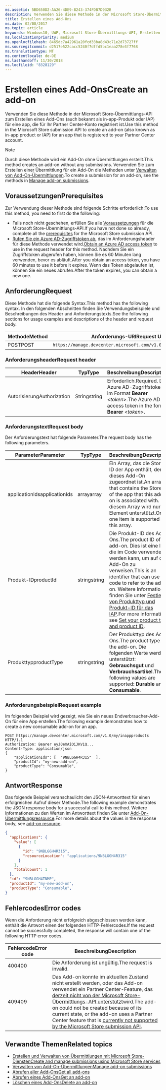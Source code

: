 ```yaml
---
ms.assetid: 5BD650D2-AA26-4DE9-8243-374FDB7D932B
description: Verwenden Sie diese Methode in der Microsoft Store-Übermittlungs-API zum Erstellen eines Add-Ons für eine app, die für Ihr PartnerCenter-Konto registriert ist.
title: Erstellen eines Add-Ons
ms.date: 02/08/2017
ms.topic: article
keywords: Windows10, UWP, Microsoft Store-Übermittlungs-API, Erstellen eines Add-Ons, In-App-Produkt, IAP
ms.localizationpriority: medium
ms.openlocfilehash: 8465dc7a42961a20fcd33ba8d43c71e2d73727ff
ms.sourcegitcommit: d2517e522cacc5240f7dffd5bc1eaa278e3f7768
ms.translationtype: MT
ms.contentlocale: de-DE
ms.lasthandoff: 11/30/2018
ms.locfileid: "8328129"
---
```

# <a name="create-an-add-on"></a><span data-ttu-id="e4ec8-104">Erstellen eines Add-Ons</span><span class="sxs-lookup"><span data-stu-id="e4ec8-104">Create an add-on</span></span>

<span data-ttu-id="e4ec8-105">Verwenden Sie diese Methode in der Microsoft Store-Übermittlungs-API zum Erstellen eines Add-Ons (auch bekannt als in-app-Produkt oder IAP) für eine app, die für Ihr Partner Center-Konto registriert ist.</span><span class="sxs-lookup"><span data-stu-id="e4ec8-105">Use this method in the Microsoft Store submission API to create an add-on (also known as in-app product or IAP) for an app that is registered to your Partner Center account.</span></span>

> [!NOTE]
> <span data-ttu-id="e4ec8-106">Durch diese Methode wird ein Add-On ohne Übermittlungen erstellt.</span><span class="sxs-lookup"><span data-stu-id="e4ec8-106">This method creates an add-on without any submissions.</span></span> <span data-ttu-id="e4ec8-107">Verwenden Sie zum Erstellen einer Übermittlung für ein Add-On die Methoden unter [Verwalten von Add-On-Übermittlungen](manage-add-on-submissions.md).</span><span class="sxs-lookup"><span data-stu-id="e4ec8-107">To create a submission for an add-on, see the methods in [Manage add-on submissions](manage-add-on-submissions.md).</span></span>

## <a name="prerequisites"></a><span data-ttu-id="e4ec8-108">Voraussetzungen</span><span class="sxs-lookup"><span data-stu-id="e4ec8-108">Prerequisites</span></span>

<span data-ttu-id="e4ec8-109">Zur Verwendung dieser Methode sind folgende Schritte erforderlich:</span><span class="sxs-lookup"><span data-stu-id="e4ec8-109">To use this method, you need to first do the following:</span></span>

* <span data-ttu-id="e4ec8-110">Falls noch nicht geschehen, erfüllen Sie alle [Voraussetzungen](create-and-manage-submissions-using-windows-store-services.md#prerequisites) für die Microsoft Store-Übermittlungs-API.</span><span class="sxs-lookup"><span data-stu-id="e4ec8-110">If you have not done so already, complete all the [prerequisites](create-and-manage-submissions-using-windows-store-services.md#prerequisites) for the Microsoft Store submission API.</span></span>
* <span data-ttu-id="e4ec8-111">[Rufen Sie ein Azure AD-Zugriffstoken ab](create-and-manage-submissions-using-windows-store-services.md#obtain-an-azure-ad-access-token), das im Anforderungsheader für diese Methode verwendet wird.</span><span class="sxs-lookup"><span data-stu-id="e4ec8-111">[Obtain an Azure AD access token](create-and-manage-submissions-using-windows-store-services.md#obtain-an-azure-ad-access-token) to use in the request header for this method.</span></span> <span data-ttu-id="e4ec8-112">Nachdem Sie ein Zugriffstoken abgerufen haben, können Sie es 60 Minuten lang verwenden, bevor es abläuft.</span><span class="sxs-lookup"><span data-stu-id="e4ec8-112">After you obtain an access token, you have 60 minutes to use it before it expires.</span></span> <span data-ttu-id="e4ec8-113">Wenn das Token abgelaufen ist, können Sie ein neues abrufen.</span><span class="sxs-lookup"><span data-stu-id="e4ec8-113">After the token expires, you can obtain a new one.</span></span>

## <a name="request"></a><span data-ttu-id="e4ec8-114">Anforderung</span><span class="sxs-lookup"><span data-stu-id="e4ec8-114">Request</span></span>

<span data-ttu-id="e4ec8-115">Diese Methode hat die folgende Syntax.</span><span class="sxs-lookup"><span data-stu-id="e4ec8-115">This method has the following syntax.</span></span> <span data-ttu-id="e4ec8-116">In den folgenden Abschnitten finden Sie Verwendungsbeispiele und Beschreibungen des Header und Anforderungstexts.</span><span class="sxs-lookup"><span data-stu-id="e4ec8-116">See the following sections for usage examples and descriptions of the header and request body.</span></span>

| <span data-ttu-id="e4ec8-117">Methode</span><span class="sxs-lookup"><span data-stu-id="e4ec8-117">Method</span></span> | <span data-ttu-id="e4ec8-118">Anforderungs-URI</span><span class="sxs-lookup"><span data-stu-id="e4ec8-118">Request URI</span></span>                                                      |
|--------|------------------------------------------------------------------|
| <span data-ttu-id="e4ec8-119">POST</span><span class="sxs-lookup"><span data-stu-id="e4ec8-119">POST</span></span>    | ```https://manage.devcenter.microsoft.com/v1.0/my/inappproducts``` |


### <a name="request-header"></a><span data-ttu-id="e4ec8-120">Anforderungsheader</span><span class="sxs-lookup"><span data-stu-id="e4ec8-120">Request header</span></span>

| <span data-ttu-id="e4ec8-121">Header</span><span class="sxs-lookup"><span data-stu-id="e4ec8-121">Header</span></span>        | <span data-ttu-id="e4ec8-122">Typ</span><span class="sxs-lookup"><span data-stu-id="e4ec8-122">Type</span></span>   | <span data-ttu-id="e4ec8-123">Beschreibung</span><span class="sxs-lookup"><span data-stu-id="e4ec8-123">Description</span></span>                                                                 |
|---------------|--------|-----------------------------------------------------------------------------|
| <span data-ttu-id="e4ec8-124">Autorisierung</span><span class="sxs-lookup"><span data-stu-id="e4ec8-124">Authorization</span></span> | <span data-ttu-id="e4ec8-125">String</span><span class="sxs-lookup"><span data-stu-id="e4ec8-125">string</span></span> | <span data-ttu-id="e4ec8-126">Erforderlich.</span><span class="sxs-lookup"><span data-stu-id="e4ec8-126">Required.</span></span> <span data-ttu-id="e4ec8-127">Das Azure AD-Zugriffstoken im Format **Bearer** &lt;*token*&gt;.</span><span class="sxs-lookup"><span data-stu-id="e4ec8-127">The Azure AD access token in the form **Bearer** &lt;*token*&gt;.</span></span> |


### <a name="request-body"></a><span data-ttu-id="e4ec8-128">Anforderungstext</span><span class="sxs-lookup"><span data-stu-id="e4ec8-128">Request body</span></span>

<span data-ttu-id="e4ec8-129">Der Anforderungstext hat folgende Parameter.</span><span class="sxs-lookup"><span data-stu-id="e4ec8-129">The request body has the following parameters.</span></span>

|  <span data-ttu-id="e4ec8-130">Parameter</span><span class="sxs-lookup"><span data-stu-id="e4ec8-130">Parameter</span></span>  |  <span data-ttu-id="e4ec8-131">Typ</span><span class="sxs-lookup"><span data-stu-id="e4ec8-131">Type</span></span>  |  <span data-ttu-id="e4ec8-132">Beschreibung</span><span class="sxs-lookup"><span data-stu-id="e4ec8-132">Description</span></span>  |  <span data-ttu-id="e4ec8-133">Erforderlich</span><span class="sxs-lookup"><span data-stu-id="e4ec8-133">Required</span></span>  |
|------|------|------|------|
|  <span data-ttu-id="e4ec8-134">applicationIds</span><span class="sxs-lookup"><span data-stu-id="e4ec8-134">applicationIds</span></span>  |  <span data-ttu-id="e4ec8-135">array</span><span class="sxs-lookup"><span data-stu-id="e4ec8-135">array</span></span>  |  <span data-ttu-id="e4ec8-136">Ein Array, das die Store-ID der App enthält, der dieses Add-On zugeordnet ist.</span><span class="sxs-lookup"><span data-stu-id="e4ec8-136">An array that contains the Store ID of the app that this add-on is associated with.</span></span> <span data-ttu-id="e4ec8-137">In diesem Array wird nur ein Element unterstützt.</span><span class="sxs-lookup"><span data-stu-id="e4ec8-137">Only one item is supported in this array.</span></span>   |  <span data-ttu-id="e4ec8-138">Ja</span><span class="sxs-lookup"><span data-stu-id="e4ec8-138">Yes</span></span>  |
|  <span data-ttu-id="e4ec8-139">Produkt-ID</span><span class="sxs-lookup"><span data-stu-id="e4ec8-139">productId</span></span>  |  <span data-ttu-id="e4ec8-140">string</span><span class="sxs-lookup"><span data-stu-id="e4ec8-140">string</span></span>  |  <span data-ttu-id="e4ec8-141">Die Produkt-ID des Add-Ons.</span><span class="sxs-lookup"><span data-stu-id="e4ec8-141">The product ID of the add-on.</span></span> <span data-ttu-id="e4ec8-142">Dies ist eine ID, die im Code verwendet werden kann, um auf das Add-On zu verweisen.</span><span class="sxs-lookup"><span data-stu-id="e4ec8-142">This is an identifier that can use in code to refer to the add-on.</span></span> <span data-ttu-id="e4ec8-143">Weitere Informationen finden Sie unter [Festlegen von Produkttyp und Produkt-ID für das IAP](https://msdn.microsoft.com/windows/uwp/publish/set-your-iap-product-id).</span><span class="sxs-lookup"><span data-stu-id="e4ec8-143">For more information, see [Set your product type and product ID](https://msdn.microsoft.com/windows/uwp/publish/set-your-iap-product-id).</span></span>  |  <span data-ttu-id="e4ec8-144">Ja</span><span class="sxs-lookup"><span data-stu-id="e4ec8-144">Yes</span></span>  |
|  <span data-ttu-id="e4ec8-145">Produkttyp</span><span class="sxs-lookup"><span data-stu-id="e4ec8-145">productType</span></span>  |  <span data-ttu-id="e4ec8-146">string</span><span class="sxs-lookup"><span data-stu-id="e4ec8-146">string</span></span>  |  <span data-ttu-id="e4ec8-147">Der Produkttyp des Add-Ons.</span><span class="sxs-lookup"><span data-stu-id="e4ec8-147">The product type of the add-on.</span></span> <span data-ttu-id="e4ec8-148">Die folgenden Werte werden unterstützt: **Gebrauchsgut** und **Verbrauchsartikel**.</span><span class="sxs-lookup"><span data-stu-id="e4ec8-148">The following values are supported: **Durable** and **Consumable**.</span></span>  |  <span data-ttu-id="e4ec8-149">Ja</span><span class="sxs-lookup"><span data-stu-id="e4ec8-149">Yes</span></span>  |


### <a name="request-example"></a><span data-ttu-id="e4ec8-150">Anforderungsbeispiel</span><span class="sxs-lookup"><span data-stu-id="e4ec8-150">Request example</span></span>

<span data-ttu-id="e4ec8-151">Im folgenden Beispiel wird gezeigt, wie Sie ein neues Endverbraucher-Add-On für eine App erstellen.</span><span class="sxs-lookup"><span data-stu-id="e4ec8-151">The following example demonstrates how to create a new consumable add-on for an app.</span></span>

```syntax
POST https://manage.devcenter.microsoft.com/v1.0/my/inappproducts HTTP/1.1
Authorization: Bearer eyJ0eXAiOiJKV1Q...
Content-Type: application/json
{
    "applicationIds": [  "9NBLGGH4R315"  ],
    "productId": "my-new-add-on",
    "productType": "Consumable",
}
```

## <a name="response"></a><span data-ttu-id="e4ec8-152">Antwort</span><span class="sxs-lookup"><span data-stu-id="e4ec8-152">Response</span></span>

<span data-ttu-id="e4ec8-153">Das folgende Beispiel veranschaulicht den JSON-Antworttext für einen erfolgreichen Aufruf dieser Methode.</span><span class="sxs-lookup"><span data-stu-id="e4ec8-153">The following example demonstrates the JSON response body for a successful call to this method.</span></span> <span data-ttu-id="e4ec8-154">Weitere Informationen zu den Werten im Antworttext finden Sie unter [Add-On-Übermittlungsressource](manage-add-ons.md#add-on-object).</span><span class="sxs-lookup"><span data-stu-id="e4ec8-154">For more details about the values in the response body, see [add-on resource](manage-add-ons.md#add-on-object).</span></span>

```json
{
  "applications": {
    "value": [
      {
        "id": "9NBLGGH4R315",
        "resourceLocation": "applications/9NBLGGH4R315"
      }
    ],
    "totalCount": 1
  },
  "id": "9NBLGGH4TNMP",
  "productId": "my-new-add-on",
  "productType": "Consumable",
}
```

## <a name="error-codes"></a><span data-ttu-id="e4ec8-155">Fehlercodes</span><span class="sxs-lookup"><span data-stu-id="e4ec8-155">Error codes</span></span>

<span data-ttu-id="e4ec8-156">Wenn die Anforderung nicht erfolgreich abgeschlossen werden kann, enthält die Antwort einen der folgenden HTTP-Fehlercodes.</span><span class="sxs-lookup"><span data-stu-id="e4ec8-156">If the request cannot be successfully completed, the response will contain one of the following HTTP error codes.</span></span>

| <span data-ttu-id="e4ec8-157">Fehlercode</span><span class="sxs-lookup"><span data-stu-id="e4ec8-157">Error code</span></span> |  <span data-ttu-id="e4ec8-158">Beschreibung</span><span class="sxs-lookup"><span data-stu-id="e4ec8-158">Description</span></span>                                                                                                                                                                           |
|--------|------------------|
| <span data-ttu-id="e4ec8-159">400</span><span class="sxs-lookup"><span data-stu-id="e4ec8-159">400</span></span>  | <span data-ttu-id="e4ec8-160">Die Anforderung ist ungültig.</span><span class="sxs-lookup"><span data-stu-id="e4ec8-160">The request is invalid.</span></span> |
| <span data-ttu-id="e4ec8-161">409</span><span class="sxs-lookup"><span data-stu-id="e4ec8-161">409</span></span>  | <span data-ttu-id="e4ec8-162">Das Add-on konnte im aktuellen Zustand nicht erstellt werden, oder das Add-on verwendet ein Partner Center-Feature, das [derzeit nicht von der Microsoft Store-Übermittlungs-API unterstützt](create-and-manage-submissions-using-windows-store-services.md#not_supported)wird.</span><span class="sxs-lookup"><span data-stu-id="e4ec8-162">The add-on could not be created because of its current state, or the add-on uses a Partner Center feature that is [currently not supported by the Microsoft Store submission API](create-and-manage-submissions-using-windows-store-services.md#not_supported).</span></span> |   


## <a name="related-topics"></a><span data-ttu-id="e4ec8-163">Verwandte Themen</span><span class="sxs-lookup"><span data-stu-id="e4ec8-163">Related topics</span></span>

* [<span data-ttu-id="e4ec8-164">Erstellen und Verwalten von Übermittlungen mit Microsoft Store-Diensten</span><span class="sxs-lookup"><span data-stu-id="e4ec8-164">Create and manage submissions using Microsoft Store services</span></span>](create-and-manage-submissions-using-windows-store-services.md)
* [<span data-ttu-id="e4ec8-165">Verwalten von Add-On-Übermittlungen</span><span class="sxs-lookup"><span data-stu-id="e4ec8-165">Manage add-on submissions</span></span>](manage-add-on-submissions.md)
* [<span data-ttu-id="e4ec8-166">Abrufen aller Add-Ons</span><span class="sxs-lookup"><span data-stu-id="e4ec8-166">Get all add-ons</span></span>](get-all-add-ons.md)
* [<span data-ttu-id="e4ec8-167">Abrufen eines Add-Ons</span><span class="sxs-lookup"><span data-stu-id="e4ec8-167">Get an add-on</span></span>](get-an-add-on.md)
* [<span data-ttu-id="e4ec8-168">Löschen eines Add-Ons</span><span class="sxs-lookup"><span data-stu-id="e4ec8-168">Delete an add-on</span></span>](delete-an-add-on.md)

